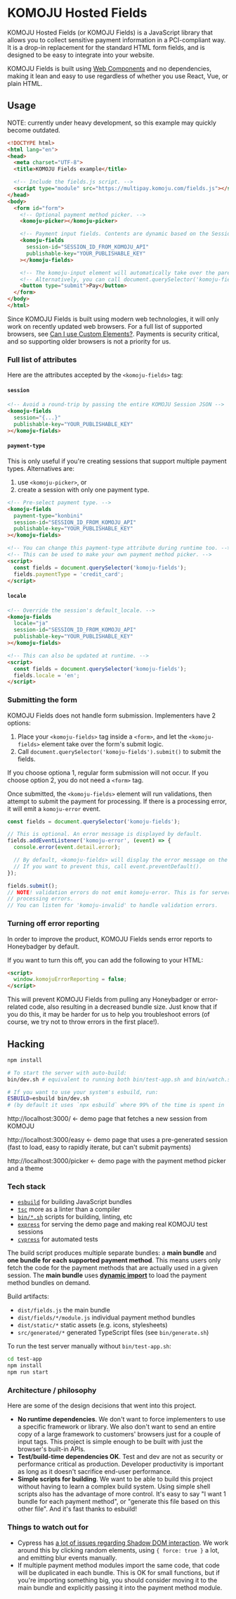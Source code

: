 # KOMOJU Hosted Fields

KOMOJU Hosted Fields (or KOMOJU Fields) is a JavaScript library that allows you to collect sensitive payment information in a PCI-compliant way. It is a drop-in replacement for the standard HTML form fields, and is designed to be easy to integrate into your website.

KOMOJU Fields is built using [Web Components](https://developer.mozilla.org/en-US/docs/Web/Web_Components) and no dependencies, making it lean and easy to use regardless of whether you use React, Vue, or plain HTML.

## Usage

NOTE: currently under heavy development, so this example may quickly become outdated.

```html
<!DOCTYPE html>
<html lang="en">
<head>
  <meta charset="UTF-8">
  <title>KOMOJU Fields example</title>

  <!-- Include the fields.js script. -->
  <script type="module" src="https://multipay.komoju.com/fields.js"></script>
</head>
<body>
  <form id="form">
    <!-- Optional payment method picker. -->
    <komoju-picker></komoju-picker>

    <!-- Payment input fields. Contents are dynamic based on the Session's payment types. -->
    <komoju-fields
      session-id="SESSION_ID_FROM_KOMOJU_API"
      publishable-key="YOUR_PUBLISHABLE_KEY"
    ></komoju-fields>

    <!-- The komoju-input element will automatically take over the parent form submit logic. -->
    <!-- Alternatively, you can call document.querySelector('komoju-fields').submit() to submit. -->
    <button type="submit">Pay</button>
  </form>
</body>
</html>
```

Since KOMOJU Fields is built using modern web technologies, it will only work on recently updated web browsers. For a full list of supported browsers, see [Can I use Custom Elements?](https://caniuse.com/#feat=custom-elementsv1). Payments is security critical, and so supporting older browsers is not a priority for us.

### Full list of attributes

Here are the attributes accepted by the `<komoju-fields>` tag:

#### `session`

```html
<!-- Avoid a round-trip by passing the entire KOMOJU Session JSON -->
<komoju-fields
  session="{...}"
  publishable-key="YOUR_PUBLISHABLE_KEY"
></komoju-fields>
```

#### `payment-type`

This is only useful if you're creating sessions that support multiple payment types. Alternatives are:
1. use `<komoju-picker>`, or
2. create a session with only one payment type.

```html
<!-- Pre-select payment type. -->
<komoju-fields
  payment-type="konbini"
  session-id="SESSION_ID_FROM_KOMOJU_API"
  publishable-key="YOUR_PUBLISHABLE_KEY"
></komoju-fields>

<!-- You can change this payment-type attribute during runtime too. -->
<!-- This can be used to make your own payment method picker. -->
<script>
  const fields = document.querySelector('komoju-fields');
  fields.paymentType = 'credit_card';
</script>
```

#### `locale`

```html
<!-- Override the session's default_locale. -->
<komoju-fields
  locale="ja"
  session-id="SESSION_ID_FROM_KOMOJU_API"
  publishable-key="YOUR_PUBLISHABLE_KEY"
></komoju-fields>

<!-- This can also be updated at runtime. -->
<script>
  const fields = document.querySelector('komoju-fields');
  fields.locale = 'en';
</script>
```

### Submitting the form

KOMOJU Fields does not handle form submission. Implementers have 2 options:
1. Place your `<komoju-fields>` tag inside a `<form>`, and let the `<komoju-fields>` element take over the form's submit logic.
2. Call `document.querySelector('komoju-fields').submit()` to submit the fields.

If you choose optiona 1, regular form submission will not occur.
If you choose option 2, you do not need a `<form>` tag.

Once submitted, the `<komoju-fields>` element will run validations, then attempt to submit the payment for processing. If there is a processing error, it will emit a `komoju-error` event.

```javascript
const fields = document.querySelector('komoju-fields');

// This is optional. An error message is displayed by default.
fields.addEventListener('komoju-error', (event) => {
  console.error(event.detail.error);

  // By default, <komoju-fields> will display the error message on the UI.
  // If you want to prevent this, call event.preventDefault().
});

fields.submit();
// NOTE! validation errors do not emit komoju-error. This is for server-side
// processing errors.
// You can listen for 'komoju-invalid' to handle validation errors.
```

### Turning off error reporting

In order to improve the product, KOMOJU Fields sends error reports to Honeybadger by default.

If you want to turn this off, you can add the following to your HTML:

```html
<script>
  window.komojuErrorReporting = false;
</script>
```

This will prevent KOMOJU Fields from pulling any Honeybadger or error-related code, also resulting in a decreased bundle size. Just know that if you do this, it may be harder for us to help you troubleshoot errors (of course, we try not to throw errors in the first place!).

## Hacking

```bash
npm install

# To start the server with auto-build:
bin/dev.sh # equivalent to running both bin/test-app.sh and bin/watch.sh

# If you want to use your system's esbuild, run:
ESBUILD=esbuild bin/dev.sh
# (by default it uses `npx esbuild` where 99% of the time is spent in `npx`!)
```

http://localhost:3000/ <- demo page that fetches a new session from KOMOJU

http://localhost:3000/easy <- demo page that uses a pre-generated session (fast to load, easy to rapidly iterate, but can't submit payments)

http://localhost:3000/picker <- demo page with the payment method picker and a theme

### Tech stack

* [`esbuild`](https://esbuild.github.io/) for building JavaScript bundles
* [`tsc`](https://www.typescriptlang.org/docs/handbook/compiler-options.html) more as a linter than a compiler
* [`bin/*.sh`](https://github.com/degica/komoju-fields/tree/main/bin) scripts for building, linting, etc
* [`express`](https://expressjs.com/) for serving the demo page and making real KOMOJU test sessions
* [`cypress`](https://www.cypress.io/) for automated tests

The build script produces multiple separate bundles: a **main bundle** and **one bundle for each supported payment method**. This means users only fetch the code for the payment methods that are actually used in a given session. The **main bundle** uses [**dynamic import**](https://developer.mozilla.org/en-US/docs/Web/JavaScript/Reference/Operators/import) to load the payment method bundles on demand.

Build artifacts:
* `dist/fields.js` the main bundle
* `dist/fields/*/module.js` individual payment method bundles
* `dist/static/*` static assets (e.g. icons, stylesheets)
* `src/generated/*` generated TypeScript files (see `bin/generate.sh`)

To run the test server manually without `bin/test-app.sh`:
```sh
cd test-app
npm install
npm run start
```

### Architecture / philosophy

Here are some of the design decisions that went into this project.

* **No runtime dependencies**. We don't want to force implementers to use a specific framework or library. We also don't want to send an entire copy of a large framework to customers' browsers just for a couple of input tags. This project is simple enough to be built with just the browser's built-in APIs.
* **Test/build-time dependencies OK**. Test and dev are not as security or performance critical as production. Developer productivity is important as long as it doesn't sacrifice end-user performance.
* **Simple scripts for building**. We want to be able to build this project without having to learn a complex build system. Using simple shell scripts also has the advantage of more control. It's easy to say "I want 1 bundle for each payment method", or "generate this file based on this other file". And it's fast thanks to esbuild!

### Things to watch out for

* Cypress has [a lot of issues regarding Shadow DOM interaction](https://github.com/cypress-io/cypress/issues?q=is%3Aissue+is%3Aopen+label%3A%22topic%3A+shadow+dom%22+). We work around this by clicking random elements, using `{ force: true }` a lot, and emitting blur events manually.
* If multiple payment method modules import the same code, that code will be duplicated in each bundle. This is OK for small functions, but if you're importing something big, you should consider moving it to the main bundle and explicitly passing it into the payment method module.
